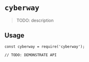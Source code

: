 # `cyberway`

> TODO: description

## Usage

```
const cyberway = require('cyberway');

// TODO: DEMONSTRATE API
```
